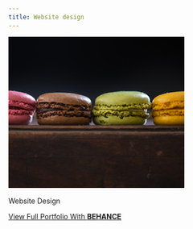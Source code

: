 ```yaml
---
title: Website design
---
```


![One Up King](assets/img/work/proj-4/thumb.png)

Website Design

<div class="be-cta-box">
  <a href="https://www.behance.net/NausDesign" class="behance-cta">View Full Portfolio With <b>BEHANCE</b></a>
</div> 
        